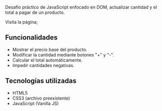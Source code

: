 
Desafio práctico de JavaScript enfocado en DOM, actualizar cantidad y el total a pagar de un producto.

Visita la página; 
## Funcionalidades

- Mostrar el precio base del producto.
- Modificar la cantidad mediante botones "+" y "-".
- Calcular el total automáticamente.
- Impedir cantidades negativas.

## Tecnologías utilizadas

- HTML5
- CSS3 (archivo preexistente)
- JavaScript (Vanilla JS)

